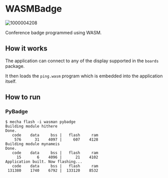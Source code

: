# WASMBadge

![1000004208](https://github.com/hybridgroup/mechanoid-examples/assets/5520/26809a01-ddcc-4bf2-a853-49a57fbddece)


Conference badge programmed using WASM.

## How it works

The application can connect to any of the display supported in the `boards` package.

It then loads the `ping.wasm` program which is embedded into the application itself.

## How to run

### PyBadge

```
$ mecha flash -i wasman pybadge
Building module hithere
Done.
   code    data     bss |   flash     ram
    576      31    4097 |     607    4128
Building module mynameis
Done.
   code    data     bss |   flash     ram
     15       6    4096 |      21    4102
Application built. Now flashing...
   code    data     bss |   flash     ram
 131380    1740    6792 |  133120    8532
```
